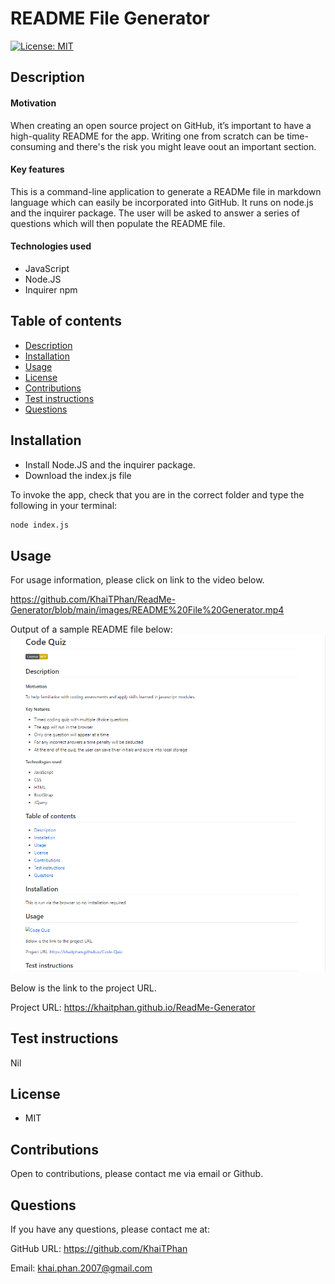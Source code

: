 # README File Generator

[![License: MIT](https://img.shields.io/badge/License-MIT-yellow.svg)](https://opensource.org/licenses/MIT)

## Description

#### Motivation

When creating an open source project on GitHub, it’s important to have a high-quality README for the app. Writing one from scratch can be time-consuming and there's the risk you might leave oout an important section.

#### Key features

This is a command-line application to generate a READMe file in markdown language which can easily be incorporated into GitHub. It runs on node.js and the inquirer package. The user will be asked to answer a series of questions which will then populate the README file.

#### Technologies used

* JavaScript
* Node.JS
* Inquirer npm

## Table of contents

<!--ts-->
* [Description](#Description)
* [Installation](#Installation)
* [Usage](#Usage)
* [License](#License)
* [Contributions](#Contributions)
* [Test instructions](#Test-instructions)
* [Questions](#Questions)
<!--te-->

## Installation

* Install Node.JS and the inquirer package. 
* Download the index.js file

To invoke the app, check that you are in the correct folder and type the following in your terminal:

```bash
node index.js
```

## Usage

For usage information, please click on link to the video below.

https://github.com/KhaiTPhan/ReadMe-Generator/blob/main/images/README%20File%20Generator.mp4

Output of a sample README file below:
![README File Generator](./images/readme.PNG)

Below is the link to the project URL.

Project URL: https://khaitphan.github.io/ReadMe-Generator

## Test instructions

Nil

## License

* MIT

## Contributions

Open to contributions, please contact me via email or Github.

## Questions

If you have any questions, please contact me at:

GitHub URL: https://github.com/KhaiTPhan

Email: khai.phan.2007@gmail.com
